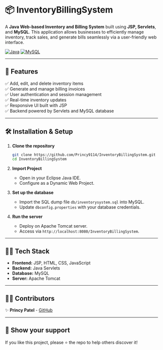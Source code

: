 # 📦 InventoryBillingSystem

A **Java Web-based Inventory and Billing System** built using **JSP, Servlets**, and **MySQL**. This application allows businesses to efficiently manage inventory, track sales, and generate bills seamlessly via a user-friendly web interface.

[![Java](https://img.shields.io/badge/Java-ED8B00?style=for-the-badge\&logo=openjdk\&logoColor=white)](https://www.java.com/)
[![MySQL](https://img.shields.io/badge/MySQL-00758F?style=for-the-badge\&logo=mysql\&logoColor=white)](https://www.mysql.com/)

---

## 🚀 Features

✅ Add, edit, and delete inventory items <br />
✅ Generate and manage billing invoices <br />
✅ User authentication and session management<br />
✅ Real-time inventory updates <br />
✅ Responsive UI built with JSP <br />
✅ Backend powered by Servlets and MySQL database <br />

---

## 🛠️ Installation & Setup

1. **Clone the repository**

   ```bash
   git clone https://github.com/Princy9114/InventoryBillingSystem.git
   cd InventoryBillingSystem
   ```

2. **Import Project**

   * Open in your Eclipse Java IDE.
   * Configure as a Dynamic Web Project.

3. **Set up the database**

   * Import the SQL dump file `db/inventorysystem.sql` into MySQL.
   * Update `dbconfig.properties` with your database credentials.

4. **Run the server**

   * Deploy on Apache Tomcat server.
   * Access via `http://localhost:8080/InventoryBillingSystem`.

---

## 👨‍💻 Tech Stack

* **Frontend:** JSP, HTML, CSS, JavaScript
* **Backend:** Java Servlets
* **Database:** MySQL
* **Server:** Apache Tomcat

---


## 👩‍💻 Contributors

✨ **Princy Patel** - [GitHub](https://github.com/Princy9114)

---


## 🌟 Show your support

If you like this project, please ⭐ the repo to help others discover it!
